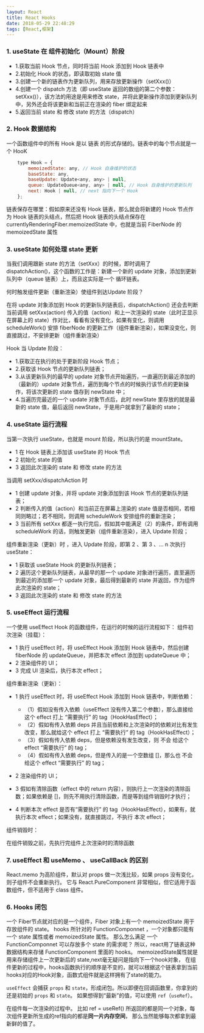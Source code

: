 ```yaml
---
layout: React
title: React Hooks
date: 2018-05-29 22:48:29
tags: [React,框架]
---
```


### 1. useState 在 组件初始化（Mount）阶段

- 1.获取当前 Hook 节点，同时将当前 Hook 添加到 Hook 链表中
- 2.初始化 Hook 的状态，即读取初始 state 值
- 3.创建一个新的链表作为更新队列，用来存放更新操作（setXxx()）
- 4.创建一个 dispatch 方法（即 useState 返回的数组的第二个参数：setXxx()），该方法的用途是用来修改 state，并将此更新操作添加到更新队列中，另外还会将该更新和当前正在渲染的 fiber 绑定起来
- 5.返回当前 state 和 修改 state 的方法（dispatch）

### 2. Hook 数据结构

一个函数组件中的所有 Hook 是以 链表 的形式存储的。链表中的每个节点就是一个 HooK

```JavaScript
	type Hook = {
		memoizedState: any, // Hook 自身维护的状态
		baseState: any,
		baseUpdate: Update<any, any> | null,
		queue: UpdateQueue<any, any> | null, // Hook 自身维护的更新队列
		next: Hook | null, // next 指向下一个 Hook
	};
```

链表保存在哪里：假如原来还没有 Hook 链表，那么就会将新建的 Hook 节点作为 Hook 链表的头结点，然后把 Hook 链表的头结点保存在 currentlyRenderingFiber.memoizedState 中，也就是当前 FiberNode 的 memoizedState 属性

### 3. useState 如何处理 state 更新

当我们调用跟新 state 的方法（setXxx）的时候，即时调用了 dispatchAction()，这个函数的工作是：新建一个新的 update 对象，添加到更新队列中（queue 链表）上，而且这实际是一个 循环链表。

何时触发组件更新（重新渲染）使组件到达Update 阶段？

在将 update 对象添加到 Hook 的更新队列链表后，dispatchAction() 还会去判断当前调用 setXxx(action) 传入的值（action）和上一次渲染的 state（此时正显示在屏幕上的 state）作对比，看看有没有变化，如果有变化，则调用 scheduleWork() 安排 fiberNode 的更新工作（组件重新渲染），如果没变化，则直接跳过，不安排更新（组件重新渲染）

Hook 当 Update 阶段：

- 1.获取正在执行的处于更新阶段 Hook 节点；
- 2.获取该 Hook 节点的更新队列链表；
- 3.从该更新队列的最早的 update 对象节点开始遍历，一直遍历到最近添加的（最新的）update 对象节点，遍历到每个节点的时候执行该节点的更新操作，将该次更新的 state 值存到 newState 中；
- 4.当遍历完最近的一个 update 对象节点后，此时 newState 里存放的就是最新的 state 值，最后返回 newState，于是用户就拿到了最新的 state；

### 4. useState 运行流程

当第一次执行 useState，也就是 mount 阶段，所以执行的是 mountState。

- 1 在 Hook 链表上添加该 useState 的 Hook 节点
- 2 初始化 state 的值
- 3 返回此次渲染的 state 和 修改 state 的方法

当调用 setXxx/dispatchAction 时

- 1 创建 update 对象，并将 update 对象添加到该 Hook 节点的更新队列链表；
- 2 判断传入的值（action）和当前正在屏幕上渲染的 state 值是否相同，若相同则略过；若不相同，则调用 scheduleWork 安排组件的重新渲染；
- 3 当前所有 setXxx 都逐一执行完后，假如其中能满足（2）的条件，即有调用 scheduleWork 的话，则触发更新（组件重新渲染），进入 Update 阶段；

组件重新渲染（更新）时 ，进入 Update 阶段，即第 2 、第 3 、... n 次执行 useState：

- 1 获取该 useState Hook 的更新队列链表；
- 2 遍历这个更新队列链表，从最早的那一个 update 对象进行遍历，直至遍历到最近的添加那一个 update 对象，最后得到最新的 state 并返回，作为组件此次渲染的 state；
- 3 返回此次渲染的 state 和 修改 state 的方法

### 5. useEffect 运行流程

一个使用 useEffect Hook 的函数组件，在运行的时候的运行流程如下：
组件初次渲染（挂载）：

- 1 执行 useEffect 时，将 useEffect Hook 添加到 Hook 链表中，然后创建 fiberNode 的 updateQueue，并把本次 effect 添加到 updateQueue 中；
- 2 渲染组件的 UI；
- 3 完成 UI 渲染后，执行本次 effect；

组件重新渲染（更新）：

- 1 执行 useEffect 时，将 useEffect Hook 添加到 Hook 链表中，判断依赖：

  - （1）假如没有传入依赖（useEffect 没有传入第二个参数），那么直接给这个 effect 打上 “需要执行” 的 tag（HookHasEffect）；
  - （2）假如有传入依赖 deps 并且当前依赖和上次渲染时的依赖对比有发生改变，那么就给这个 effect 打上 “需要执行” 的 tag（HookHasEffect）；
  - （3）假如有传入依赖 deps，但是依赖没有发生改变，则 不会 给这个 effect “需要执行” 的 tag；
  - （4）假如有传入依赖 deps，但是传入的是一个空数组 []，那么也 不会 给这个 effect “需要执行” 的 tag；

- 2 渲染组件的 UI；
- 3 假如有清除函数（effect 中的 return 内容），则执行上一次渲染的清除函数；如果依赖是 []，则先不用执行清除函数，而是等到组件销毁时才执行；
- 4 判断本次 effect 是否有“需要执行” 的 tag（HookHasEffect），如果有，就执行本次 effect；如果没有，就直接跳过，不执行 本次 effect；

组件销毁时：

在组件销毁之前，先执行完组件上次渲染时的清除函数

### 7. useEffect 和 useMemo 、 useCallBack 的区别

React.memo 为高阶组件，默认对 props 做一次浅比较，如果 props 没有变化，则子组件不会重新执行。
它与 React.PureComponent 非常相似，但它适用于函数组件，但不适用于 class 组件。

### 6. Hooks 闭包

一个 Fiber节点就对应的是一个组件，Fiber 对象上有一个 memoizedState 用于存放组件的 state。
hooks 所针对的 FunctionComponnet ，一个对象都只能有一个 state 属性或者 memoizedState 属性。
那么怎么满足 一个 FunctionComponnet 可以存放多个 state 的需求呢？
所以，react用了链表这种数据结构来存储 FunctionComponent 里面的 hooks。
memoizedState属性就是用来存储组件上一次更新后的 state,next毫无疑问是指向下一个hook对象，
在组件更新的过程中，hooks函数执行的顺序是不变的，就可以根据这个链表拿到当前hooks对应的Hook对象，函数式组件就是这样拥有了state的能力。

`useEffect` 会捕获 `props` 和 `state`，形成闭包。所以即便在回调函数里，你拿到的还是初始的 `props` 和 `state`。
如果想得到“最新”的值，可以使用 `ref`（`useRef`）。

在组件每一次渲染的过程中。 比如 ref = useRef() 所返回的都是同一个对象，每次组件更新所生成的ref指向的都是**同一片内存空间**， 那么当然能够每次都拿到最新鲜的值了。

